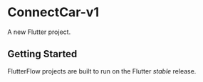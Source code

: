 # ConnectCar-v1

A new Flutter project.

## Getting Started

FlutterFlow projects are built to run on the Flutter _stable_ release.
